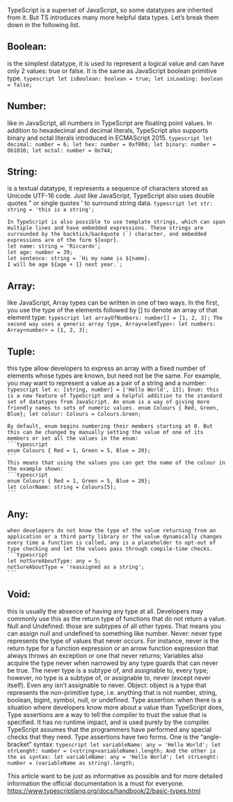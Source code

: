 TypeScript is a superset of JavaScript, so some datatypes are inherited from it. But TS introduces many more helpful data types. Let’s break them down in the following list.

## Boolean: 
is the simplest datatype, it is used to represent a logical value and can have only 2 values: true or false. It is the same as JavaScript boolean primitive type.
    ```typescript
    let isBoolean: boolean = true;
    let isLoading: boolean = false;
    ```

## Number:
like in JavaScript, all numbers in TypeScript are floating point values. In addition to hexadecimal and decimal literals, TypeScript also supports binary and octal literals introduced in ECMAScript 2015.
    ```typescript
    let decimal: number = 6;
    let hex: number = 0xf00d;
    let binary: number = 0b1010;
    let octal: number = 0o744;
    ```
## String:
is a textual datatype, it represents a sequence of characters stored as Unicode UTF-16 code. Just like JavaScript, TypeScript also uses double quotes " or single quotes ' to surround string data.
    ```typescript
    let str: string = 'this is a string';
    ```
    
    In TypeScript is also possible to use template strings, which can span multiple lines and have embedded expressions. These strings are surrounded by the backtick/backquote (`) character, and embedded expressions are of the form ${expr}.
    let name: string = 'Riccardo';
    let age: number = 39;
    let sentence: string = `Hi my name is ${name}.
    I will be age ${age + 1} next year.`;
## Array:
like JavaScript, Array types can be written in one of two ways. In the first, you use the type of the elements followed by [] to denote an array of that element type:
    ```typescript
    let arrayOfNumbers: number[] = [1, 2, 3];
    The second way uses a generic array type, Array<elemType>:
    let numbers: Array<number> = [1, 2, 3];
    ```
## Tuple:
this type allow developers to express an array with a fixed number of elements whose types are known, but need not be the same. For example, you may want to represent a value as a pair of a string and a number:
    ```typescript
    let x: [string, number] = ['Hello World', 13];
    Enum: this is a new feature of TypeScript and a helpful addition to the standard set of datatypes from JavaScript. An enum is a way of giving more friendly names to sets of numeric values.
    enum Colours { Red, Green, Blue};
    let colour: Colours = Colours.Green;
    ```
    
    By default, enum begins numbering their members starting at 0. But this can be changed by manually setting the value of one of its members or set all the values in the enum:
    ```typescript
    enum Colours { Red = 1, Green = 5, Blue = 20};
    ```
    This means that using the values you can get the name of the colour in the example shown:
    ```typescript
    enum Colours { Red = 1, Green = 5, Blue = 20};
    let colorName: string = Colours[5];
    ```
    
## Any:
    when developers do not know the type of the value returning from an application or a third party library or the value dynamically changes every time a function is called, any is a placeholder to opt-out of type checking and let the values pass through compile-time checks.
    ```typescript
    let notSureAboutType: any = 5;
    notSureAboutType = 'reassigned as a string';
    ```
    
##  Void: 
this is usually the absence of having any type at all. Developers may commonly use this as the return type of functions that do not return a value.
    Null and Undefined: those are subtypes of all other types. That means you can assign null and undefined to something like number.
    Never: never type represents the type of values that never occurs. For instance, never is the return type for a function expression or an arrow function expression that always throws an exception or one that never returns; Variables also acquire the type never when narrowed by any type guards that can never be true.
    The never type is a subtype of, and assignable to, every type; however, no type is a subtype of, or assignable to, never (except never itself). Even any isn’t assignable to never.
    Object: object is a type that represents the non-primitive type, i.e. anything that is not number, string, boolean, bigint, symbol, null, or undefined.
    Type assertion: when there is a situation where developers know more about a value than TypeScript does, Type assertions are a way to tell the compiler to trust the value that is specified. It has no runtime impact, and is used purely by the compiler. TypeScript assumes that the programmers have performed any special checks that they need.
    Type assertions have two forms. One is the “angle-bracket” syntax:
    ```typescript
    let variableName: any = 'Hello World';
    let strLenght: number = (<string>variableName).length;
    And the other is the as syntax:
    let variableName: any = 'Hello World';
    let strLenght: number = (variableName as string).length;
    ```

This article want to be just as informative as possible and for more detailed information the official documentation is a must for everyone.
https://www.typescriptlang.org/docs/handbook/2/basic-types.html
